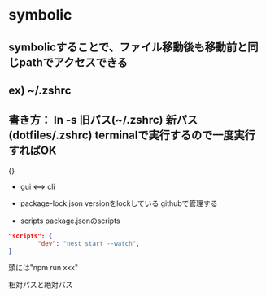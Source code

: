 # symbolic 
## symbolicすることで、ファイル移動後も移動前と同じpathでアクセスできる
## ex) ~/.zshrc 
書き方： ln -s 旧パス(~/.zshrc) 新パス(dotfiles/.zshrc)
terminalで実行するので一度実行すればOK
---

{}

- gui <==> cli

- package-lock.json
versionをlockしている
githubで管理する

- scripts
package.jsonのscripts

```json
"scripts": {
        "dev": "nest start --watch",
}
```
頭には"npm run xxx"

相対パスと絶対パス
